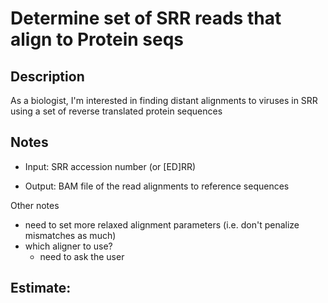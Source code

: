 # Determine set of SRR reads that align to Protein seqs

## Description

As a biologist, I'm interested in finding distant alignments to viruses in SRR using a set of reverse translated protein sequences

## Notes

- Input: SRR accession number (or [ED]RR)

- Output: BAM file of the read alignments to reference sequences

Other notes

- need to set more relaxed alignment parameters (i.e. don't penalize mismatches as much)
- which aligner to use?
	- need to ask the user

## Estimate:
